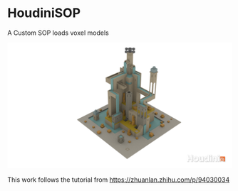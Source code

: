# HoudiniSOP

A Custom SOP loads voxel models

![alt text](https://github.com/splashyin/HoudiniSOP/blob/master/untitled.0001.png?raw=true)

This work follows the tutorial from https://zhuanlan.zhihu.com/p/94030034
